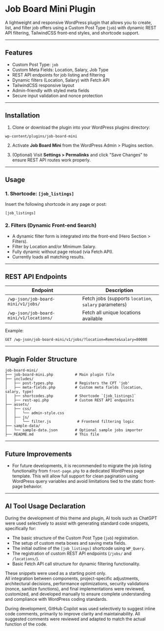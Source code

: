 # Job Board Mini Plugin

A lightweight and responsive WordPress plugin that allows you to create, list, and filter job offers using a Custom Post Type (`job`) with dynamic REST API filtering, TailwindCSS front-end styles, and shortcode support.

---

## Features

- Custom Post Type: `job`
- Custom Meta Fields: Location, Salary, Job Type
- REST API endpoints for job listing and filtering
- Dynamic filters (Location, Salary) with Fetch API
- TailwindCSS responsive layout
- Admin-friendly with styled meta fields
- Secure input validation and nonce protection

---

## Installation

1. Clone or download the plugin into your WordPress plugins directory:

```
wp-content/plugins/job-board-mini
```

2. Activate **Job Board Mini** from the WordPress Admin > Plugins section.

3. (Optional) Visit **Settings > Permalinks** and click "Save Changes" to ensure REST API routes work properly.

---

## Usage

### 1. Shortcode: `[job_listings]`

Insert the following shortcode in any page or post:

```
[job_listings]
```

### 2. Filters (Dynamic Front-end Search)

- A dynamic filter form is integrated into the front-end (Hero Section > Filters).
- Filter by Location and/or Minimum Salary.
- Fully dynamic without page reload (via Fetch API).
- Currently loads all matching results.

---

## REST API Endpoints

| Endpoint | Description |
|----------|-------------|
| `/wp-json/job-board-mini/v1/jobs/` | Fetch jobs (supports `location`, `salary` parameters) |
| `/wp-json/job-board-mini/v1/locations/` | Fetch all unique locations available |

Example:

```
GET /wp-json/job-board-mini/v1/jobs/?location=Remote&salary=80000
```

---

## Plugin Folder Structure

```
job-board-mini/
├── job-board-mini.php          # Main plugin file
├── includes/
│   ├── post-types.php          # Registers the CPT 'job'
│   ├── meta-fields.php         # Custom meta fields (location, salary, type)
│   ├── shortcodes.php          # Shortcode `[job_listings]`
│   ├── rest-api.php            # Custom REST API endpoints
├── assets/
│   ├── css/
│   │   └── admin-style.css      
│   ├── js/
│   │   └── filter.js            # Frontend filtering logic
├── sample-data/
│   └── sample-data.json        # Optional sample jobs importer
├── README.md                   # This file
```

---

## Future Improvements

- For future developments, it is recommended to migrate the job listing functionality from `front-page.php` to a dedicated WordPress page template. This will allow full support for clean pagination using WordPress query variables and avoid limitations tied to the static front-page behavior.

---

## AI Tool Usage Declaration

During the development of this theme and plugin, AI tools such as ChatGPT were used selectively to assist with generating standard code snippets, specifically for:

- The basic structure of the Custom Post Type (`job`) registration.
- The setup of custom meta boxes and saving meta fields.
- The initial outline of the `[job_listings]` shortcode using `WP_Query`.
- The registration of custom REST API endpoints (`/jobs/` and `/locations/`).
- Basic Fetch API call structure for dynamic filtering functionality.


These snippets were used as a starting point only.  
All integration between components, project-specific adjustments, architectural decisions, performance optimizations, security validations (nonce, sanitize functions), and final implementations were reviewed, customized, and developed manually to ensure complete understanding and compliance with WordPress coding standards.

During development, GitHub Copilot was used selectively to suggest inline code comments, primarily to improve clarity and maintainability. All suggested comments were reviewed and adapted to match the actual function of the code.